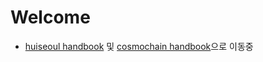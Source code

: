 # Welcome

- [huiseoul handbook](https://gitlab.com/huiseoul/handbook) 및 [cosmochain handbook](https://gitlab.com/cosmochain/handbook)으로 이동중
